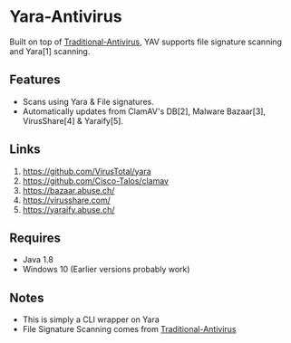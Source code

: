 # Yara-Antivirus
Built on top of [Traditional-Antivirus](https://github.com/Konloch/Traditional-Antivirus), YAV supports file signature scanning and Yara[1] scanning.

## Features
+ Scans using Yara & File signatures.
+ Automatically updates from ClamAV's DB[2], Malware Bazaar[3], VirusShare[4] & Yaraify[5].

## Links
1) https://github.com/VirusTotal/yara
2) https://github.com/Cisco-Talos/clamav
3) https://bazaar.abuse.ch/
4) https://virusshare.com/
5) https://yaraify.abuse.ch/

## Requires
+ Java 1.8
+ Windows 10 (Earlier versions probably work)

## Notes
+ This is simply a CLI wrapper on Yara
+ File Signature Scanning comes from [Traditional-Antivirus](https://github.com/Konloch/Traditional-Antivirus)